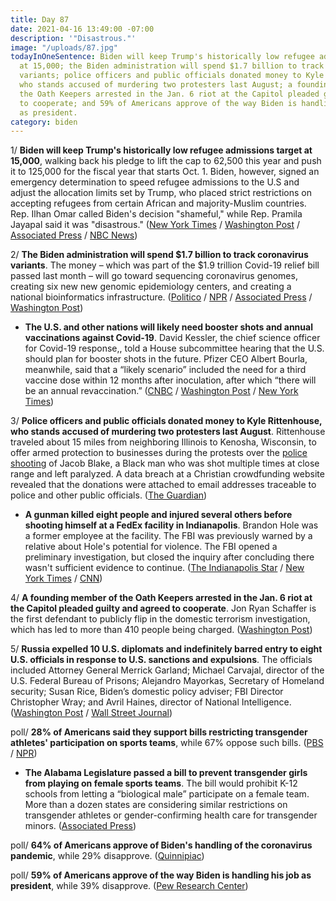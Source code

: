 ```yaml
---
title: Day 87
date: 2021-04-16 13:49:00 -07:00
description: '"Disastrous."'
image: "/uploads/87.jpg"
todayInOneSentence: Biden will keep Trump's historically low refugee admissions target
  at 15,000; the Biden administration will spend $1.7 billion to track coronavirus
  variants; police officers and public officials donated money to Kyle Rittenhouse,
  who stands accused of murdering two protesters last August; a founding member of
  the Oath Keepers arrested in the Jan. 6 riot at the Capitol pleaded guilty and agreed
  to cooperate; and 59% of Americans approve of the way Biden is handling his job
  as president.
category: biden
---
```


1/ **Biden will keep Trump's historically low refugee admissions target at 15,000**, walking back his pledge to lift the cap to 62,500 this year and push it to 125,000 for the fiscal year that starts Oct. 1. Biden, however, signed an emergency determination to speed refugee admissions to the U.S and adjust the allocation limits set by Trump, who placed strict restrictions on accepting refugees from certain African and majority-Muslim countries. Rep. Ilhan Omar called Biden's decision "shameful," while Rep. Pramila Jayapal said it was "disastrous." ([New York Times](https://www.nytimes.com/2021/04/16/us/biden-refugees-cap.html) / [Washington Post](https://www.washingtonpost.com/politics/biden-administration-to-keep-refugee-cap-at-trumps-level-far-less-than-what-it-proposed-to-congress/2021/04/16/02c099da-9ece-11eb-b7a8-014b14aeb9e4_story.html) / [Associated Press](https://apnews.com/article/joe-biden-donald-trump-middle-east-africa-central-america-e692d180232fdd3cc2125bdb9cc1278f) / [NBC News](https://www.nbcnews.com/politics/white-house/biden-administration-will-keep-cap-refugees-trump-administration-levels-n1264320))

2/ **The Biden administration will spend $1.7 billion to track coronavirus variants**. The money – which was part of the $1.9 trillion Covid-19 relief bill passed last month – will go toward sequencing coronavirus genomes, creating six new new genomic epidemiology centers, and creating a national bioinformatics infrastructure. ([Politico](https://www.politico.com/news/2021/04/16/biden-cdc-covid-variants-tracking-482361) / [NPR](https://www.npr.org/sections/health-shots/2021/04/16/988019682/biden-administration-to-spend-1-7-billion-track-spread-of-coronavirus-variants) / [Associated Press](https://apnews.com/article/joe-biden-coronavirus-pandemic-2ab656e4cb38f2ddb6edb6bb764715f0) / [Washington Post](https://www.washingtonpost.com/politics/biden-to-spend-17-billion-on-fighting-variants/2021/04/16/d39bea3c-9ebf-11eb-8a83-3bc1fa69c2e8_story.html?itid=lk_fullstory))

* **The U.S. and other nations will likely need booster shots and annual vaccinations against Covid-19**. David Kessler, the chief science officer for Covid-19 response,, told a House subcommittee hearing that the U.S. should plan for booster shots in the future. Pfizer CEO Albert Bourla, meanwhile, said that a “likely scenario” included the need for a third vaccine dose within 12 months after inoculation, after which “there will be an annual revaccination.” ([CNBC](https://www.cnbc.com/2021/04/15/pfizer-ceo-says-third-covid-vaccine-dose-likely-needed-within-12-months.html) / [Washington Post](https://www.washingtonpost.com/nation/2021/04/16/coronavirus-covid-live-updates-us/#link-PGKGU6COTZFM3OXHDLURU5BLYM) / [New York Times](https://www.nytimes.com/2021/04/16/world/pfizer-vaccine-booster.html))

3/ **Police officers and public officials donated money to Kyle Rittenhouse, who stands accused of murdering two protesters last August**. Rittenhouse traveled about 15 miles from neighboring Illinois to Kenosha, Wisconsin, to offer armed protection to businesses during the protests over the [police shooting](https://whatthefuckjusthappenedtoday.com/2020/08/26/day-1315/#5-trump-said-he-will-send-federal-la) of Jacob Blake, a Black man who was shot multiple times at close range and left paralyzed. A data breach at a Christian crowdfunding website revealed that the donations were attached to email addresses traceable to police and other public officials. ([The Guardian](https://www.theguardian.com/us-news/2021/apr/16/us-police-officers-public-officials-crowdfunding-website-data-breach))

* **A gunman killed eight people and injured several others before shooting himself at a FedEx facility in Indianapolis**. Brandon Hole was a former employee at the facility. The FBI was previously warned by a relative about Hole's potential for violence. The FBI opened a preliminary investigation, but closed the inquiry after concluding there wasn't sufficient evidence to continue. ([The Indianapolis Star](https://www.indystar.com/story/news/crime/2021/04/16/indianapolis-fedex-shooting-live-updates-after-8-killed/7251292002/) / [New York Times](https://www.nytimes.com/live/2021/04/16/us/indianapolis-fedex-shooting) / [CNN](https://www.cnn.com/2021/04/16/us/indianapolis-shooting-fedex-facility/index.html))

4/ **A founding member of the Oath Keepers arrested in the Jan. 6 riot at the Capitol pleaded guilty and agreed to cooperate**.  Jon Ryan Schaffer is the first defendant to publicly flip in the domestic terrorism investigation, which has led to more than 410 people being charged. ([Washington Post](https://www.washingtonpost.com/local/legal-issues/guilty-plea-capitol-riot/2021/04/16/f7d5d420-9eb6-11eb-9d05-ae06f4529ece_story.html))

5/ **Russia expelled 10 U.S. diplomats and indefinitely barred entry to eight U.S. officials in response to U.S. sanctions and expulsions**. The officials included Attorney General Merrick Garland; Michael Carvajal, director of the U.S. Federal Bureau of Prisons; Alejandro Mayorkas, Secretary of Homeland security; Susan Rice, Biden’s domestic policy adviser; FBI Director Christopher Wray; and Avril Haines, director of National Intelligence. ([Washington Post](https://www.washingtonpost.com/world/europe/russia-sanctions-biden-putin/2021/04/16/4a173842-9e25-11eb-b2f5-7d2f0182750d_story.html) / [Wall Street Journal](https://www.wsj.com/articles/russia-to-expel-10-u-s-diplomats-from-embassy-in-moscow-11618592354?mod=djemalertNEWS))

poll/ **28% of Americans said they support bills restricting transgender athletes' participation on sports teams**, while 67% oppose such bills. ([PBS](https://www.pbs.org/newshour/politics/new-poll-shows-americans-overwhelmingly-oppose-anti-transgender-laws) / [NPR](https://www.npr.org/2021/04/16/987765777/republicans-and-democrats-largely-oppose-transgender-sports-legislation-poll-sho))

* **The Alabama Legislature passed a bill to prevent transgender girls from playing on female sports teams**. The bill would prohibit K-12 schools from letting a “biological male” participate on a female team. More than a dozen states are considering similar restrictions on transgender athletes or gender-confirming health care for transgender minors. ([Associated Press](https://apnews.com/article/alabama-kay-ivey-bills-legislation-23d5fe8b0a302891a5e6e2a4372f3669))

poll/ **64% of Americans approve of Biden's handling of the coronavirus pandemic**, while 29% disapprove. ([Quinnipiac](https://poll.qu.edu/national/release-detail?ReleaseID=3695))

poll/ **59% of Americans approve of the way Biden is handling his job as president**, while 39% disapprove. ([Pew Research Center](https://www.pewresearch.org/politics/2021/04/15/biden-nears-100-day-mark-with-strong-approval-positive-rating-for-vaccine-rollout/))